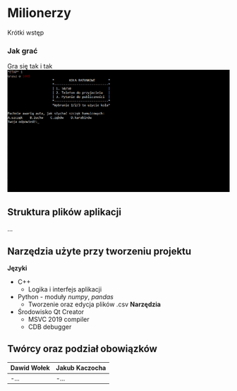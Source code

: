 # Milionerzy
Krótki wstęp

### Jak grać
Gra się tak i tak
![GIF](doc/screens/demo_game.gif)

## Struktura plików aplikacji
...

## Narzędzia użyte przy tworzeniu projektu
**Języki**
* C++ 
  * Logika i interfejs aplikacji
* Python - moduły _numpy_, _pandas_
  * Tworzenie oraz edycja plików .csv
**Narzędzia**
* Środowisko Qt Creator
  * MSVC 2019 compiler
  * CDB debugger

## Twórcy oraz podział obowiązków
|Dawid Wołek|Jakub Kaczocha|
|-----------|--------------|
|-...|-...|

